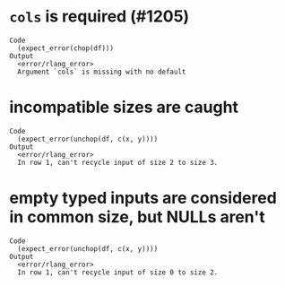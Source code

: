 # `cols` is required (#1205)

    Code
      (expect_error(chop(df)))
    Output
      <error/rlang_error>
      Argument `cols` is missing with no default

# incompatible sizes are caught

    Code
      (expect_error(unchop(df, c(x, y))))
    Output
      <error/rlang_error>
      In row 1, can't recycle input of size 2 to size 3.

# empty typed inputs are considered in common size, but NULLs aren't

    Code
      (expect_error(unchop(df, c(x, y))))
    Output
      <error/rlang_error>
      In row 1, can't recycle input of size 0 to size 2.


